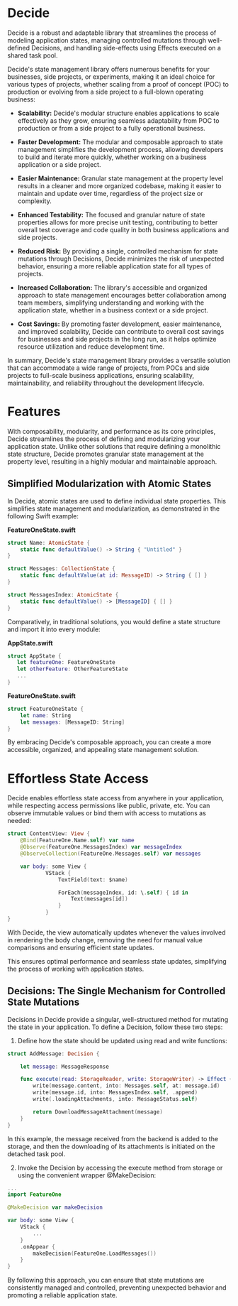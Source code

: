 # Decide

Decide is a robust and adaptable library that streamlines the process of modeling application states, managing controlled mutations through well-defined Decisions, and handling side-effects using Effects executed on a shared task pool.

Decide's state management library offers numerous benefits for your businesses, side projects, or experiments, making it an ideal choice for various types of projects, whether scaling from a proof of concept (POC) to production or evolving from a side project to a full-blown operating business:

- **Scalability:** Decide's modular structure enables applications to scale effectively as they grow, ensuring seamless adaptability from POC to production or from a side project to a fully operational business.

- **Faster Development:** The modular and composable approach to state management simplifies the development process, allowing developers to build and iterate more quickly, whether working on a business application or a side project.

- **Easier Maintenance:** Granular state management at the property level results in a cleaner and more organized codebase, making it easier to maintain and update over time, regardless of the project size or complexity.

- **Enhanced Testability:** The focused and granular nature of state properties allows for more precise unit testing, contributing to better overall test coverage and code quality in both business applications and side projects.

- **Reduced Risk:** By providing a single, controlled mechanism for state mutations through Decisions, Decide minimizes the risk of unexpected behavior, ensuring a more reliable application state for all types of projects.

- **Increased Collaboration:** The library's accessible and organized approach to state management encourages better collaboration among team members, simplifying understanding and working with the application state, whether in a business context or a side project.

- **Cost Savings:** By promoting faster development, easier maintenance, and improved scalability, Decide can contribute to overall cost savings for businesses and side projects in the long run, as it helps optimize resource utilization and reduce development time.

In summary, Decide's state management library provides a versatile solution that can accommodate a wide range of projects, from POCs and side projects to full-scale business applications, ensuring scalability, maintainability, and reliability throughout the development lifecycle.

# Features

With composability, modularity, and performance as its core principles, Decide streamlines the process of defining and modularizing your application state. Unlike other solutions that require defining a monolithic state structure, Decide promotes granular state management at the property level, resulting in a highly modular and maintainable approach.


## Simplified Modularization with Atomic States
In Decide, atomic states are used to define individual state properties. This simplifies state management and modularization, as demonstrated in the following Swift example:

**FeatureOneState.swift**
```swift
struct Name: AtomicState {
    static func defaultValue() -> String { "Untitled" }
}

struct Messages: CollectionState {
    static func defaultValue(at id: MessageID) -> String { [] }
}

struct MessagesIndex: AtomicState {
    static func defaultValue() -> [MessageID] { [] }
}
```

Comparatively, in traditional solutions, you would define a state structure and import it into every module:

**AppState.swift**
```swift
struct AppState {
   let featureOne: FeatureOneState
   let otherFeature: OtherFeatureState
   ...
}
```

**FeatureOneState.swift**
```swift
struct FeatureOneState {
    let name: String
    let messages: [MessageID: String]
}
```

By embracing Decide's composable approach, you can create a more accessible, organized, and appealing state management solution.


# Effortless State Access

Decide enables effortless state access from anywhere in your application, while respecting access permissions like public, private, etc. You can observe immutable values or bind them with access to mutations as needed:

```swift
struct ContentView: View {
    @Bind(FeatureOne.Name.self) var name
    @Observe(FeatureOne.MessagesIndex) var messageIndex
    @ObserveCollection(FeatureOne.Messages.self) var messages

    var body: some View {
            VStack {
                TextField(text: $name)

                ForEach(messageIndex, id: \.self) { id in
                    Text(messages[id])
                }
            }
}
```

With Decide, the view automatically updates whenever the values involved in rendering the body change, removing the need for manual value comparisons and ensuring efficient state updates.

This ensures optimal performance and seamless state updates, simplifying the process of working with application states.

## Decisions: The Single Mechanism for Controlled State Mutations

Decisions in Decide provide a singular, well-structured method for mutating the state in your application. To define a Decision, follow these two steps:

1. Define how the state should be updated using read and write functions:
```swift
struct AddMessage: Decision {

    let message: MessageResponse

    func execute(read: StorageReader, write: StorageWriter) -> Effect {
        write(message.content, into: Messages.self, at: message.id)
        write(message.id, into: MessagesIndex.self, .append)
        write(.loadingAttachments, into: MessageStatus.self)

        return DownloadMessageAttachment(message)
    }    
}
```

In this example, the message received from the backend is added to the storage, and then the downloading of its attachments is initiated on the detached task pool.

2. Invoke the Decision by accessing the execute method from storage or using the convenient wrapper @MakeDecision:
```swift
...
import FeatureOne

@MakeDecision var makeDecision

var body: some View {
    VStack {
        ...
    }
    .onAppear {
        makeDecision(FeatureOne.LoadMessages())
    }
}
```

By following this approach, you can ensure that state mutations are consistently managed and controlled, preventing unexpected behavior and promoting a reliable application state.
